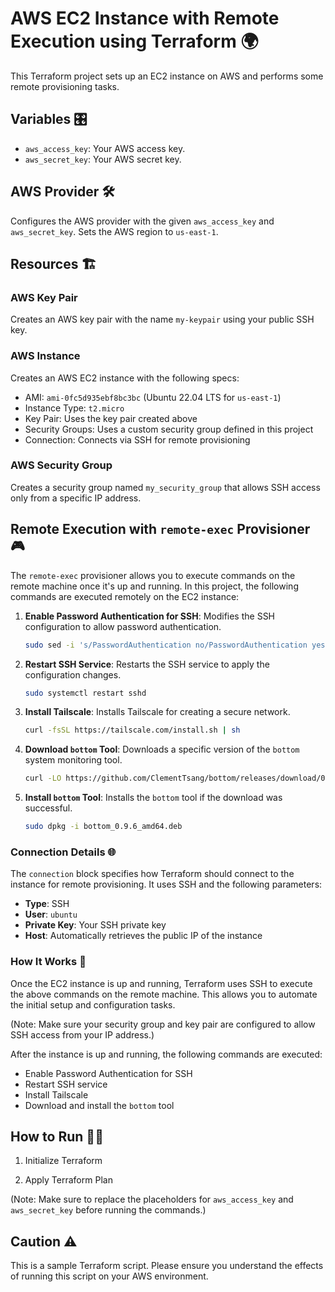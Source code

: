 # AWS EC2 Instance with Remote Execution using Terraform 🌍

This Terraform project sets up an EC2 instance on AWS and performs some remote provisioning tasks. 

## Variables 🎛

- `aws_access_key`: Your AWS access key.
- `aws_secret_key`: Your AWS secret key.

## AWS Provider 🛠

Configures the AWS provider with the given `aws_access_key` and `aws_secret_key`. Sets the AWS region to `us-east-1`.

## Resources 🏗

### AWS Key Pair

Creates an AWS key pair with the name `my-keypair` using your public SSH key.

### AWS Instance

Creates an AWS EC2 instance with the following specs:
- AMI: `ami-0fc5d935ebf8bc3bc` (Ubuntu 22.04 LTS for `us-east-1`)
- Instance Type: `t2.micro`
- Key Pair: Uses the key pair created above
- Security Groups: Uses a custom security group defined in this project
- Connection: Connects via SSH for remote provisioning

### AWS Security Group

Creates a security group named `my_security_group` that allows SSH access only from a specific IP address.

## Remote Execution with `remote-exec` Provisioner 🎮

The `remote-exec` provisioner allows you to execute commands on the remote machine once it's up and running. In this project, the following commands are executed remotely on the EC2 instance:

1. **Enable Password Authentication for SSH**: Modifies the SSH configuration to allow password authentication.
    ```bash
    sudo sed -i 's/PasswordAuthentication no/PasswordAuthentication yes/g' /etc/ssh/sshd_config
    ```

2. **Restart SSH Service**: Restarts the SSH service to apply the configuration changes.
    ```bash
    sudo systemctl restart sshd
    ```

3. **Install Tailscale**: Installs Tailscale for creating a secure network.
    ```bash
    curl -fsSL https://tailscale.com/install.sh | sh
    ```

4. **Download `bottom` Tool**: Downloads a specific version of the `bottom` system monitoring tool.
    ```bash
    curl -LO https://github.com/ClementTsang/bottom/releases/download/0.9.6/bottom_0.9.6_amd64.deb
    ```

5. **Install `bottom` Tool**: Installs the `bottom` tool if the download was successful.
    ```bash
    sudo dpkg -i bottom_0.9.6_amd64.deb
    ```

### Connection Details 🌐

The `connection` block specifies how Terraform should connect to the instance for remote provisioning. It uses SSH and the following parameters:

- **Type**: SSH
- **User**: `ubuntu`
- **Private Key**: Your SSH private key
- **Host**: Automatically retrieves the public IP of the instance

### How It Works 🤔

Once the EC2 instance is up and running, Terraform uses SSH to execute the above commands on the remote machine. This allows you to automate the initial setup and configuration tasks.

(Note: Make sure your security group and key pair are configured to allow SSH access from your IP address.)



After the instance is up and running, the following commands are executed:
- Enable Password Authentication for SSH
- Restart SSH service
- Install Tailscale
- Download and install the `bottom` tool

## How to Run 🏃‍♂️

1. Initialize Terraform

2. Apply Terraform Plan


(Note: Make sure to replace the placeholders for `aws_access_key` and `aws_secret_key` before running the commands.)

## Caution ⚠️

This is a sample Terraform script. Please ensure you understand the effects of running this script on your AWS environment.

